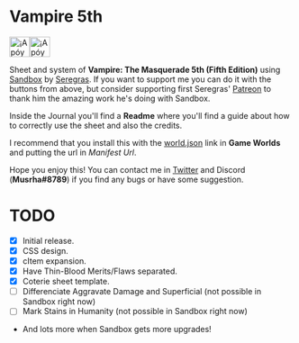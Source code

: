 # Vampire 5th

<a href='https://ko-fi.com/musrha' target='_blank'><img height='36' style='border:0px;height:36px;' src='https://cdn.ko-fi.com/cdn/kofi2.png?v=2' border='0' alt='¡Apóyame en Ko-Fi!' /><a href='https://paypal.me/musrha' target='_blank'><img height='36' style='border:0px;height:36px;' src='http://www.pngmart.com/files/7/PayPal-Donate-Button-PNG-Transparent-Image.png' border='0' alt='¡Apóyame en Ko-Fi!' /></a>

Sheet and system of **Vampire: The Masquerade 5th (Fifth Edition)** using [Sandbox](https://gitlab.com/rolnl/sandbox-system-builder/) by [Seregras](https://www.youtube.com/c/RolNL). If you want to support me you can do it with the buttons from above, but consider supporting first Seregras' [Patreon](https://www.patreon.com/seregras) to thank him the amazing work he's doing with Sandbox.

Inside the Journal you'll find a **Readme** where you'll find a guide about how to correctly use the sheet and also the credits.

I recommend that you install this with the [world.json](https://raw.githubusercontent.com/Musrha/foundry-vampirov5/master/world.json) link in **Game Worlds** and putting the url in *Manifest Url*.

Hope you enjoy this! You can contact me in [Twitter](https://twitter.com/Musrha) and Discord (**Musrha#8789**) if you find any bugs or have some suggestion.

# TODO
- [X] Initial release.
- [X] CSS design.
- [X] cItem expansion.
- [X] Have Thin-Blood Merits/Flaws separated.
- [X] Coterie sheet template.
- [ ] Differenciate Aggravate Damage and Superficial (not possible in Sandbox right now)
- [ ] Mark Stains in Humanity (not possible in Sandbox right now)
-  And lots more when Sandbox gets more upgrades!
